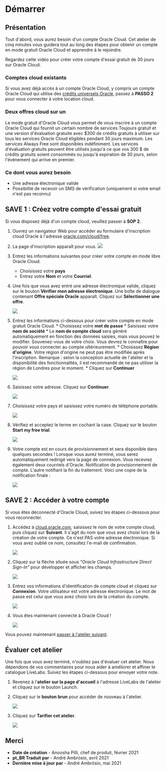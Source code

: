 # Démarrer

## Présentation

Tout d'abord, vous aurez besoin d'un compte Oracle Cloud. Cet atelier de cinq minutes vous guidera tout au long des étapes pour obtenir un compte en mode gratuit Oracle Cloud et apprendre à le rejoindre.

Regardez cette vidéo pour créer votre compte d'essai gratuit de 30 jours sur Oracle Cloud.[](youtube:nClCXAfqvzs)

### Comptes cloud existants

Si vous avez déjà accès à un compte Oracle Cloud, y compris un compte Oracle Cloud qui utilise des [crédits universels Oracle](https://docs.oracle.com/en/cloud/get-started/subscriptions-cloud/csgsg/universal-credits.html), passez à **PASSO 2** pour vous connecter à votre location cloud.

### Deux offres cloud sur un

Le mode gratuit d'Oracle Cloud vous permet de vous inscrire à un compte Oracle Cloud qui fournit un certain nombre de services Toujours gratuit et une version d'évaluation gratuite avec $300 de crédits gratuits à utiliser sur tous les services Oracle Cloud éligibles pendant 30 jours maximum. Les services Always Free sont disponibles indéfiniment. Les services d'évaluation gratuits peuvent être utilisés jusqu'à ce que vos 300 $ de crédits gratuits soient consommés ou jusqu'à expiration de 30 jours, selon l'événement qui arrive en premier.

### Ce dont vous aurez besoin

*   Une adresse électronique valide
*   Possibilité de recevoir un SMS de vérification (uniquement si votre email n'est pas reconnu)

## **SAVE 1** : Créez votre compte d'essai gratuit

Si vous disposez déjà d'un compte cloud, veuillez passer à **SOP 2**.

1.  Ouvrez un navigateur Web pour accéder au formulaire d'inscription cloud Oracle à l'adresse [oracle.com/cloud/free](https://myservices.us.oraclecloud.com/mycloud/signup?language=pt_BR).
    
2.  La page d'inscription apparaît pour vous. ![](images/pt_BR-cloud-infrastructure.png " ")
    
3.  Entrez les informations suivantes pour créer votre compte en mode libre Oracle Cloud.
    
    *   Choisissez votre **pays**
    *   Entrez votre **Nom** et votre **Courriel**.
4.  Une fois que vous avez entré une adresse électronique valide, cliquez sur le bouton **Vérifier mon adresse électronique**. Une boîte de dialogue contenant **Offre spéciale Oracle** apparaît. Cliquez sur **Sélectionner une offre**.
    
    ![](images/pt_BR-offer.png " ")
    
5.  Entrez les informations ci-dessous pour créer votre compte en mode gratuit Oracle Cloud. \* Choisissez votre **mot de passe** \* Saisissez votre **nom de société** \* Le **nom de compte cloud** sera généré automatiquement en fonction des données saisies, mais vous pouvez le modifier. Souvenez-vous de votre choix. Vous devrez le connaître pour pouvoir vous connecter au compte ultérieurement. \* Choisissez **Région d'origine**. Votre région d'origine ne peut pas être modifiée après l'inscription. Remarque : selon la conception actuelle de l'atelier et la disponibilité des fonctionnalités, il est recommandé de ne pas utiliser la région de Londres pour le moment. \* Cliquez sur **Continuer**
    
    ![](images/pt_BR-account-info.png " ")
    
6.  Saisissez votre adresse. Cliquez sur **Continuer**.
    
    ![](images/pt_BR-free-tier-address.png " ")
    
7.  Choisissez votre pays et saisissez votre numéro de téléphone portable.
    
    ![](images/pt_BR-free-tier-address-2.png " ")
    
8.  Vérifiez et acceptez le terme en cochant la case. Cliquez sur le bouton **Start my free trial**.
    
    ![](images/pt_BR-free-tier-agreement.png " ")
    
9.  Votre compte est en cours de provisionnement et sera disponible dans quelques secondes ! Lorsque vous aurez terminé, vous serez automatiquement redirigé vers la page de connexion. Vous recevrez également deux courriels d'Oracle. Notification de provisionnement de compte. L'autre notifiant la fin du traitement. Voici une copie de la notification finale :
    
    ![](images/pt_BR-account-provisioned.png " ")
    

## **SAVE 2** : Accéder à votre compte

Si vous êtes déconnecté d'Oracle Cloud, suivez les étapes ci-dessous pour vous reconnecter.

1.  Accédez à [cloud.oracle.com](https://cloud.oracle.com), saisissez le nom de votre compte cloud, puis cliquez sur **Suivant**. Il s'agit du nom que vous avez choisi lors de la création de votre compte. Ce n'est PAS votre adresse électronique. Si vous avez oublié ce nom, consultez l'e-mail de confirmation.
    
    ![](images/pt_BR-cloud-oracle.png " ")
    
2.  Cliquez sur la flèche située sous _"Oracle Cloud Infrastructure Direct Sign-In"_ pour développer et afficher les champs.
    
    ![](images/pt_BR-cloud-login-tenant.png " ")
    
3.  Entrez vos informations d'identification de compte cloud et cliquez sur **Connexion**. Votre utilisateur est votre adresse électronique. Le mot de passe est celui que vous avez choisi lors de la création du compte.
    
    ![](images/pt_BR-oci-signin.png " ")
    
4.  Vous êtes maintenant connecté à Oracle Cloud !
    
    ![](images/pt_BR-oci-console-home-page.png " ")
    

Vous pouvez maintenant [passer à l'atelier suivant](#next).

## **Évaluer cet atelier**

Une fois que vous avez terminé, n'oubliez pas d'évaluer cet atelier. Nous dépendons de vos commentaires pour nous aider à améliorer et affiner le catalogue LiveLabs. Suivez les étapes ci-dessous pour envoyer votre note.

1.  Revenez à l'**atelier sur la page d'accueil** à l'adresse LiveLabs de l'atelier et cliquez sur le bouton Launch.
    
2.  Cliquez sur le **bouton brun** pour accéder de nouveau à l'atelier.
    
    ![](images/pt_BR-workshop-homepage-2.png " ")
    
3.  Cliquez sur **Tarifier cet atelier**.
    
    ![](images/pt_BR-rate-this-workshop.png " ")
    

## **Merci**

*   **Date de création** - Anoosha Pilli, chef de produit, février 2021
*   **pt\_BR Traduit par** - André Ambrósio, avril 2021
*   **Dernière mise à jour par** - André Ambrósio, mai 2021